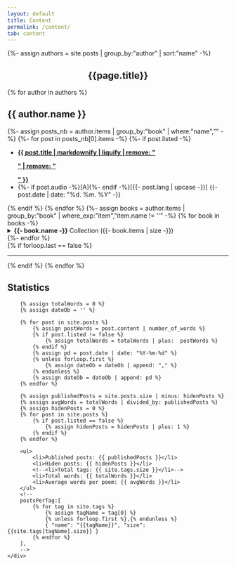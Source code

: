 ```yaml
---
layout: default
title: Content
permalink: /content/
tab: content
---
```


{%- assign authors = site.posts | group_by:"author" | sort:"name" -%}

<h2 style="text-align: center;">{{page.title}}</h2>
<div class="post">
    <div class="poem-list">
    {% for author in authors %}
        <h2 id="{{ author.name | replace: " ", "-" }}">{{ author.name }}</h2>
        <div class="indent">
            {%- assign posts_nb = author.items | group_by:"book" | where:"name","" -%}
            {%- for post in posts_nb[0].items -%}
                {%- if post.listed -%}
                <ul class="hfill">
                    <li><a href="{{ post.url | relative_url }}"><b>{{ post.title | markdownify | liquify | remove: "<p>" | remove: "</p>" }}</b></a></li>
                    <li>{%- if post.audio -%}[A]{%- endif -%}[{{- post.lang | upcase -}}] <time class="hide-on-mobile" datetime="{{- post.date | date_to_xmlschema -}}">{{- post.date  | date: "%d. %m. %Y" -}}</time></li>
                </ul>
                {% endif %}
            {% endfor %}
            {%- assign books = author.items | group_by:"book" | where_exp:"item","item.name != ''" -%}
            {% for book in books -%}
                <details>
                    <summary>
                        <strong>{{- book.name -}}</strong>
                        <span>Collection ({{- book.items | size -}})</span>
                    </summary>
                    <div class="indent">
                    {%- for post in book.items -%}
                        {%- if post.listed -%}
                            <ul class="hfill">
                                <li><a href="{{ post.url | relative_url }}"><b>{{ post.title | markdownify | liquify | remove: "<p>" | remove: "</p>" }}</b></a></li>
                                <li>{%- if post.audio -%}[A]{%- endif -%}[{{- post.lang | upcase -}}] <time class="hide-on-mobile" datetime="{{- post.date | date_to_xmlschema -}}">{{- post.date  | date: "%d. %m. %Y" -}}</time></li>
                            </ul>
                        {%- endif -%}
                    {%- endfor %}
                    </div>
                </details>
            {%- endfor %}
        </div>
        {% if forloop.last == false %}
            <hr/>
        {% endif %}
    {% endfor %}
    </div>
</div>


<div class="post">
    <div class="poem-list">
        <h2>Statistics</h2>

        {% assign totalWords = 0 %}
        {% assign dateOb = '' %}

        {% for post in site.posts %}
            {% assign postWords = post.content | number_of_words %}
            {% if post.listed != false %}
                {% assign totalWords = totalWords | plus:  postWords %}
            {% endif %}
            {% assign pd = post.date | date: "%Y-%m-%d" %}
            {% unless forloop.first %}
                {% assign dateOb = dateOb | append: "," %}
            {% endunless %}
            {% assign dateOb = dateOb | append: pd %}
        {% endfor %}

        {% assign publishedPosts = site.posts.size | minus: hidenPosts %}
        {% assign avgWords = totalWords | divided_by: publishedPosts %}
        {% assign hidenPosts = 0 %}
        {% for post in site.posts %}
            {% if post.listed == false %}
                {% assign hidenPosts = hidenPosts | plus: 1 %}
            {% endif %}
        {% endfor %}

        <ul>
            <li>Published posts: {{ publishedPosts }}</li>
            <li>Hiden posts: {{ hidenPosts }}</li>
            <!--<li>Total tags: {{ site.tags.size }}</li>-->
            <li>Total words: {{ totalWords }}</li>
            <li>Average words per poem: {{ avgWords }}</li>
        </ul>
        <!--
        postsPerTag:[
            {% for tag in site.tags %}
                {% assign tagName = tag[0] %}
                {% unless forloop.first %},{% endunless %}
                { "name": "{{tagName}}", "size":{{site.tags[tagName].size}} }
            {% endfor %}
        ],
        -->
    </div>
</div>
